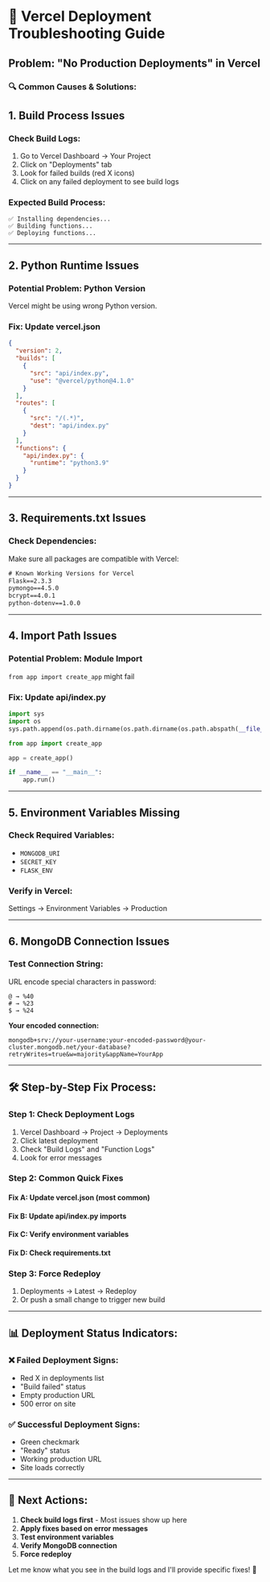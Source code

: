 # 🚨 Vercel Deployment Troubleshooting Guide

## Problem: "No Production Deployments" in Vercel

### 🔍 **Common Causes & Solutions:**

## **1. Build Process Issues**

### **Check Build Logs:**
1. Go to Vercel Dashboard → Your Project
2. Click on "Deployments" tab
3. Look for failed builds (red X icons)
4. Click on any failed deployment to see build logs

### **Expected Build Process:**
```
✅ Installing dependencies...
✅ Building functions...
✅ Deploying functions...
```

---

## **2. Python Runtime Issues**

### **Potential Problem: Python Version**
Vercel might be using wrong Python version.

### **Fix: Update vercel.json**
```json
{
  "version": 2,
  "builds": [
    {
      "src": "api/index.py",
      "use": "@vercel/python@4.1.0"
    }
  ],
  "routes": [
    {
      "src": "/(.*)",
      "dest": "api/index.py"
    }
  ],
  "functions": {
    "api/index.py": {
      "runtime": "python3.9"
    }
  }
}
```

---

## **3. Requirements.txt Issues**

### **Check Dependencies:**
Make sure all packages are compatible with Vercel:

```txt
# Known Working Versions for Vercel
Flask==2.3.3
pymongo==4.5.0
bcrypt==4.0.1
python-dotenv==1.0.0
```

---

## **4. Import Path Issues**

### **Potential Problem: Module Import**
`from app import create_app` might fail

### **Fix: Update api/index.py**
```python
import sys
import os
sys.path.append(os.path.dirname(os.path.dirname(os.path.abspath(__file__))))

from app import create_app

app = create_app()

if __name__ == "__main__":
    app.run()
```

---

## **5. Environment Variables Missing**

### **Check Required Variables:**
- `MONGODB_URI`
- `SECRET_KEY` 
- `FLASK_ENV`

### **Verify in Vercel:**
Settings → Environment Variables → Production

---

## **6. MongoDB Connection Issues**

### **Test Connection String:**
URL encode special characters in password:
```
@ → %40
# → %23
$ → %24
```

**Your encoded connection:**
```
mongodb+srv://your-username:your-encoded-password@your-cluster.mongodb.net/your-database?retryWrites=true&w=majority&appName=YourApp
```

---

## **🛠️ Step-by-Step Fix Process:**

### **Step 1: Check Deployment Logs**
1. Vercel Dashboard → Project → Deployments
2. Click latest deployment
3. Check "Build Logs" and "Function Logs"
4. Look for error messages

### **Step 2: Common Quick Fixes**

#### **Fix A: Update vercel.json (most common)**
#### **Fix B: Update api/index.py imports**
#### **Fix C: Verify environment variables**
#### **Fix D: Check requirements.txt**

### **Step 3: Force Redeploy**
1. Deployments → Latest → Redeploy
2. Or push a small change to trigger new build

---

## **📊 Deployment Status Indicators:**

### **❌ Failed Deployment Signs:**
- Red X in deployments list
- "Build failed" status
- Empty production URL
- 500 error on site

### **✅ Successful Deployment Signs:**
- Green checkmark
- "Ready" status  
- Working production URL
- Site loads correctly

---

## **🚀 Next Actions:**

1. **Check build logs first** - Most issues show up here
2. **Apply fixes based on error messages**
3. **Test environment variables**
4. **Verify MongoDB connection**
5. **Force redeploy**

Let me know what you see in the build logs and I'll provide specific fixes! 🔧
